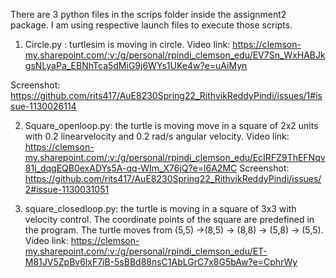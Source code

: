 There are 3 python files in the scrips folder inside the assignment2 package. I am using respective launch files to execute those scripts.

1. Circle.py : turtlesim is moving in circle. 
  Video link: https://clemson-my.sharepoint.com/:v:/g/personal/rpindi_clemson_edu/EV7Sn_WxHABJkgsNLyaPa_EBNhTca5dMiG9j6WYs1UKe4w?e=uAiMyn
   
  Screenshot: https://github.com/rits417/AuE8230Spring22_RithvikReddyPindi/issues/1#issue-1130026114
   
2. Square_openloop.py: the turtle is moving move in a square of 2x2 units with 0.2 linearvelocity and 0.2 rad/s angular velocity.
 Video link: https://clemson-my.sharepoint.com/:v:/g/personal/rpindi_clemson_edu/EcIRFZ9ThEFNqv81j_dqgEQB0exADYs5A-qq-WIm_X76jQ?e=l6A2MC
 Screenshot: https://github.com/rits417/AuE8230Spring22_RithvikReddyPindi/issues/2#issue-1130031051
  
3. square_closedloop.py: the turtle is moving in a square of 3x3 with velocity control.
   The coordinate points of the square are predefined in the program. The turtle moves from
  (5,5) ->(8,5) -> (8,8) -> (5,8) -> (5,5).
    Video link: https://clemson-my.sharepoint.com/:v:/g/personal/rpindi_clemson_edu/ET-M81JV5ZpBv6lxF7iB-5sBBd88nsC1AbLGrC7x8G5bAw?e=CphrWy


